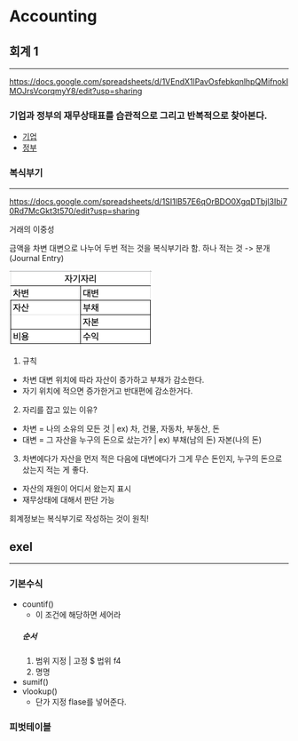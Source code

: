 # Accounting

## 회계 1

---

https://docs.google.com/spreadsheets/d/1VEndX1lPavOsfebkqnlhpQMifnokIMOJrsVcorqmyY8/edit?usp=sharing

### 기업과 정부의 재무상태표를 습관적으로 그리고 반복적으로 찾아본다.

- [기업](http://dart.fss.or.kr/)
- [정부](http://www.alio.go.kr/home.do)

### 복식부기

---

https://docs.google.com/spreadsheets/d/1SI1lB57E6qOrBDO0XgqDTbjl3Ibi70Rd7McGkt3t570/edit?usp=sharing

거래의 이중성

금액을 차변 대변으로 나누어 두번 적는 것을 복식부기라 함.
하나 적는 것 -> 분개(Journal Entry)

![demo](./screenshot/space.png)

1. 규칙

- 차변 대변 위치에 따라 자산이 증가하고 부채가 감소한다.
- 자기 위치에 적으면 증가한거고 반대편에 감소한거다.

2. 자리를 잡고 있는 이유?

- 차변 = 나의 소유의 모든 것 | ex) 차, 건물, 자동차, 부동산, 돈
- 대변 = 그 자산을 누구의 돈으로 샀는가? | ex) 부채(남의 돈) 자본(나의 돈)

3. 차변에다가 자산을 먼저 적은 다음에 대변에다가 그게 무슨 돈인지, 누구의 돈으로 샀는지 적는 게 좋다.

- 자산의 재원이 어디서 왔는지 표시
- 재무상태에 대해서 판단 가능

회계정보는 복식부기로 작성하는 것이 원칙!

## exel

---

### 기본수식

- countif()
  - 이 조건에 해당하면 세어라
  ##### 순서
  1. 범위 지정 | 고정 $ 법위 f4
  2. 명명
- sumif()
- vlookup()
  - 단가 지정 flase를 넣어준다.

### 피벗테이블

